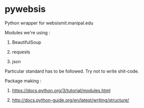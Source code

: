 # pywebsis
Python wrapper for websismit.manipal.edu

Modules we're using :


1. BeautifulSoup

2. requests

3. json

Particular standard has to be followed. Try not to write shit-code.

Package making :

1. https://docs.python.org/3/tutorial/modules.html

2. http://docs.python-guide.org/en/latest/writing/structure/



